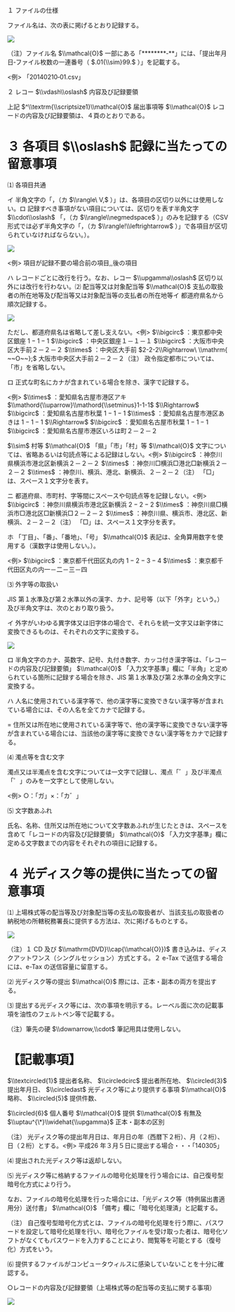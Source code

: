 １ ファイルの仕様

ファイル名は、次の表に掲げるとおり記録する。

![](https://www.nta.go.jp/tmp/70ce7dfb-c5b6-4430-a492-be1233ffbee2/images/247f504571bf3a82c73c83cc5545ac6dda24b10fa9068a1a0b12371468ab30d4.jpg)

（注）ファイル名 $\\mathcal{O}$ 一部にある「\*\*\*\*\*\*\*\*‐\*\*」には、「提出年月日‐ファイル枚数の一連番号（ $.01{\\sim}99.$ ）」を記載する。

<例\> 「20140210‐01.csv」

２ レコー $\\vdash\\oslash$ 内容及び記録要領

上記 $^\\textrm{\\scriptsize1}\\mathcal{O}$ 届出事項等 $\\mathcal{O}$ レコードの内容及び記録要領は、４頁のとおりである。

# ３ 各項目 $\\oslash$ 記録に当たっての留意事項

⑴ 各項目共通

イ 半角文字の「，（カ $\\rangle\ V,$ ）」は、各項目の区切り以外には使用しない。ロ 記録すべき事項がない項目については、区切りを表す半角文字 $\\cdot\\oslash$ 「，（カ $\\rangle\\negmedspace$ ）」のみを記録する（CSV 形式では必ず半角文字の「，（カ $\\rangle!\\leftrightarrow$ ）」で各項目が区切られていなければならない。）。

![](https://www.nta.go.jp/tmp/70ce7dfb-c5b6-4430-a492-be1233ffbee2/images/4488fab751659f7a9ba6ef8192d9ef3bb258c382f5a51025e4d1119ad17fda52.jpg)

<例\> 項目が記録不要の場合前の項目,,後の項目

ハ レコードごとに改行を行う。なお、レコー $\\upgamma\\oslash$ 区切り以外には改行を行わない。⑵ 配当等又は対象配当等 $\\mathcal{O}$ 支払の取扱者の所在地等及び配当等又は対象配当等の支払者の所在地等イ 都道府県名から順次記録する。

![](https://www.nta.go.jp/tmp/70ce7dfb-c5b6-4430-a492-be1233ffbee2/images/4c5e872408211ae6860a78c85d04623e27863abcc774b31c9ede80973821ca59.jpg)

ただし、都道府県名は省略して差し支えない。<例\> $\\bigcirc$ ：東京都中央区銀座 $1-1-1$ $\\bigcirc$ ：中央区銀座１－１－１ $\\bigcirc$ ：大阪市中央区大手前２－２－２ $\\times$ ：中央区大手前 $2-2-2\\Rightarrow\ \\mathrm{ ~~O~~};$ 大阪市中央区大手前２－２－２（注） 政令指定都市については、「市」を省略しない。

ロ 正式な町名にカナが含まれている場合を除き、漢字で記録する。

<例\> $\\times$ ：愛知県名古屋市港区アキ $\\mathord{\\uparrow}\\mathord{\\setminus}1-1-1$ $\\Rightarrow$ $\\bigcirc$ ：愛知県名古屋市秋葉 $1-1-1$ $\\times$ ：愛知県名古屋市港区あきは $1-1-1$ $\\Rightarrow$ $\\bigcirc$ ：愛知県名古屋市秋葉 $1-1-1$ $\\bigcirc$ ：愛知県名古屋市港区いろは町２－２－２

$\\sim$ 村等 $\\mathcal{O}$ 「県」「市」「村」等 $\\mathcal{O}$ 文字については、省略あるいは句読点等による記録はしない。<例> $\\bigcirc$ ：神奈川県横浜市港北区新横浜２－２－２ $\\times$ ：神奈川□横浜□港北□新横浜２－２－２ $\\times$ ：神奈川、横浜、港北、新横浜、２－２－２（注） 「□」は、スペース１文字分を表す。

ニ 都道府県、市町村、字等間にスペースや句読点等を記録しない。<例\> $\\bigcirc$ ：神奈川県横浜市港北区新横浜 $2-2-2$ $\\times$ ：神奈川県□横浜市□港北区□新横浜□２－２－２ $\\times$ ：神奈川県、横浜市、港北区、新横浜、２－２－２（注） 「□」は、スペース１文字分を表す。

ホ 「丁目」、「番」、「番地」、「号」 $\\mathcal{O}$ 表記は、全角算用数字を使用する（漢数字は使用しない。）。

<例\> $\\bigcirc$ ：東京都千代田区丸の内 $1-2-3-4$ $\\times$ ：東京都千代田区丸の内一－二－三－四

⑶ 外字等の取扱い

JIS 第１水準及び第２水準以外の漢字、カナ、記号等（以下「外字」という。）及び半角文字は、次のとおり取り扱う。

イ 外字がいわゆる異字体又は旧字体の場合で、それらを統一文字又は新字体に変換できるものは、それぞれの文字に変換する。

![](https://www.nta.go.jp/tmp/70ce7dfb-c5b6-4430-a492-be1233ffbee2/images/d2feeaa7a9777e88070501da2d6e48a8b4d86fdbaf21c77742568d3f334766d7.jpg)

ロ 半角文字のカナ、英数字、記号、丸付き数字、カッコ付き漢字等は、「レコードの内容及び記録要領」 $\\mathcal{O}$ 「入力文字基準」欄に「半角」と定められている箇所に記録する場合を除き、JIS 第１水準及び第２水準の全角文字に変換する。

ハ 人名に使用されている漢字等で、他の漢字等に変換できない漢字等が含まれている場合には、その人名を全てカナで記録する。

$=$ 住所又は所在地に使用されている漢字等で、他の漢字等に変換できない漢字等が含まれている場合には、当該他の漢字等に変換できない漢字等をカナで記録する。

⑷ 濁点等を含む文字

濁点又は半濁点を含む文字については一文字で記録し、濁点「゛」及び半濁点「゜」のみを一文字として使用しない。

<例\> ○：「ガ」×：「カ゛」

⑸ 文字数あふれ

氏名、名称、住所又は所在地について文字数あふれが生じたときは、スペースを含めて「レコードの内容及び記録要領」 $\\mathcal{O}$ 「入力文字基準」欄に定める文字数までの内容をそれぞれの項目に記録する。

# ４ 光ディスク等の提供に当たっての留意事項

⑴ 上場株式等の配当等及び対象配当等の支払の取扱者が、当該支払の取扱者の納税地の所轄税務署長に提供する方法は、次に掲げるものとする。

![](https://www.nta.go.jp/tmp/70ce7dfb-c5b6-4430-a492-be1233ffbee2/images/75f962514d04f3d2e8767966a9e8308e183aa7e5fad27badc8d304b39388da20.jpg)

（注）１ CD 及び $\\mathrm{DVD}\\cap{\\mathcal{O}})$ 書き込みは、ディスクアットワンス（シングルセッション）方式とする。２ e-Tax で送信する場合には、e-Tax の送信容量に留意する。

⑵ 光ディスク等の提出 $\\mathcal{O}$ 際には、正本・副本の両方を提出する。

⑶ 提出する光ディスク等には、次の事項を明示する。レーベル面に次の記載事項を油性のフェルトペン等で記載する。

（注）筆先の硬 $\\downarrow,\\cdot$ 筆記用具は使用しない。

# 【記載事項】

$\\textcircled{1}$ 提出者名称、 $\\circledcirc$ 提出者所在地、 $\\circled{3}$ 提出年月日、 $\\circledast$ 光ディスク等により提供する事項 $\\mathcal{O}$ 略称、 $\\circled{5}$ 提供件数、

$\\circled{6}$ 個人番号 $\\mathcal{O}$ 提供 $\\mathcal{O}$ 有無及 $\\uptau^{\*}\\widehat{\\upgamma}$ 正本・副本の区別

（注） 光ディスク等の提出年月日は、年月日の年（西暦下２桁）、月（２桁）、日（２桁）とする。<例\> 平成26 年３月５日に提出する場合・・・「140305」

⑷ 提出された光ディスク等は返却しない。

⑸ 光ディスク等に格納するファイルの暗号化処理を行う場合には、自己復号型暗号化方式により行う。

なお、ファイルの暗号化処理を行った場合には、「光ディスク等（特例届出書適用分）送付書」 $\\mathcal{O}$ 「備考」欄に「暗号化処理済」と記載する。

（注） 自己復号型暗号化方式とは、ファイルの暗号化処理を行う際に、パスワードを設定して暗号化処理を行い、暗号化ファイルを受け取った者は、暗号化ソフトがなくてもパスワードを入力することにより、閲覧等を可能とする（復号化）方式をいう。

⑹ 提供するファイルがコンピュータウィルスに感染していないことを十分に確認する。

○レコードの内容及び記録要領（上場株式等の配当等の支払に関する事項）

![](https://www.nta.go.jp/tmp/70ce7dfb-c5b6-4430-a492-be1233ffbee2/images/920bed5d17d642b62341c49d006dac0c83d32f8bfc9690d4892e096b363c91fa.jpg)